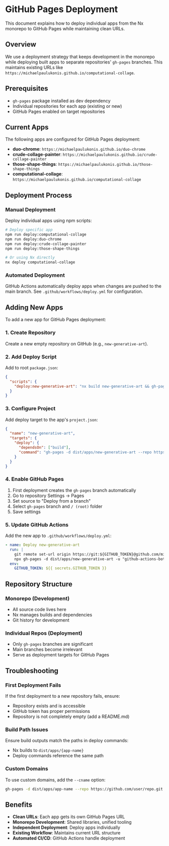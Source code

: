 # GitHub Pages Deployment

This document explains how to deploy individual apps from the Nx monorepo to GitHub Pages while maintaining clean URLs.

## Overview

We use a deployment strategy that keeps development in the monorepo while deploying built apps to separate repositories' `gh-pages` branches. This maintains existing URLs like `https://michaelpaulukonis.github.io/computational-collage`.

## Prerequisites

- `gh-pages` package installed as dev dependency
- Individual repositories for each app (existing or new)
- GitHub Pages enabled on target repositories

## Current Apps

The following apps are configured for GitHub Pages deployment:

- **duo-chrome**: `https://michaelpaulukonis.github.io/duo-chrome`
- **crude-collage-painter**: `https://michaelpaulukonis.github.io/crude-collage-painter`
- **those-shape-things**: `https://michaelpaulukonis.github.io/those-shape-things`
- **computational-collage**: `https://michaelpaulukonis.github.io/computational-collage`

## Deployment Process

### Manual Deployment

Deploy individual apps using npm scripts:

```bash
# Deploy specific app
npm run deploy:computational-collage
npm run deploy:duo-chrome
npm run deploy:crude-collage-painter
npm run deploy:those-shape-things

# Or using Nx directly
nx deploy computational-collage
```

### Automated Deployment

GitHub Actions automatically deploy apps when changes are pushed to the main branch. See `.github/workflows/deploy.yml` for configuration.

## Adding New Apps

To add a new app for GitHub Pages deployment:

### 1. Create Repository

Create a new empty repository on GitHub (e.g., `new-generative-art`).

### 2. Add Deploy Script

Add to root `package.json`:

```json
{
  "scripts": {
    "deploy:new-generative-art": "nx build new-generative-art && gh-pages -d dist/apps/new-generative-art --repo https://github.com/michaelpaulukonis/new-generative-art.git"
  }
}
```

### 3. Configure Project

Add deploy target to the app's `project.json`:

```json
{
  "name": "new-generative-art",
  "targets": {
    "deploy": {
      "dependsOn": ["build"],
      "command": "gh-pages -d dist/apps/new-generative-art --repo https://github.com/michaelpaulukonis/new-generative-art.git"
    }
  }
}
```

### 4. Enable GitHub Pages

1. First deployment creates the `gh-pages` branch automatically
2. Go to repository Settings → Pages
3. Set source to "Deploy from a branch"
4. Select `gh-pages` branch and `/ (root)` folder
5. Save settings

### 5. Update GitHub Actions

Add the new app to `.github/workflows/deploy.yml`:

```yaml
- name: Deploy new-generative-art
  run: |
    git remote set-url origin https://git:${GITHUB_TOKEN}@github.com/michaelpaulukonis/new-generative-art.git
    npx gh-pages -d dist/apps/new-generative-art -u "github-actions-bot <support+actions@github.com>"
  env:
    GITHUB_TOKEN: ${{ secrets.GITHUB_TOKEN }}
```

## Repository Structure

### Monorepo (Development)
- All source code lives here
- Nx manages builds and dependencies
- Git history for development

### Individual Repos (Deployment)
- Only `gh-pages` branches are significant
- Main branches become irrelevant
- Serve as deployment targets for GitHub Pages

## Troubleshooting

### First Deployment Fails
If the first deployment to a new repository fails, ensure:
- Repository exists and is accessible
- GitHub token has proper permissions
- Repository is not completely empty (add a README.md)

### Build Path Issues
Ensure build outputs match the paths in deploy commands:
- Nx builds to `dist/apps/{app-name}`
- Deploy commands reference the same path

### Custom Domains
To use custom domains, add the `--cname` option:

```bash
gh-pages -d dist/apps/app-name --repo https://github.com/user/repo.git --cname custom-domain.com
```

## Benefits

- **Clean URLs**: Each app gets its own GitHub Pages URL
- **Monorepo Development**: Shared libraries, unified tooling
- **Independent Deployment**: Deploy apps individually
- **Existing Workflow**: Maintains current URL structure
- **Automated CI/CD**: GitHub Actions handle deployment